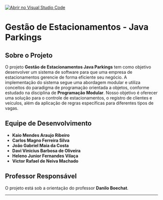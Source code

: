 [![Abrir no Visual Studio Code](https://classroom.github.com/assets/open-in-vscode-2e0aaae1b6195c2367325f4f02e2d04e9abb55f0b24a779b69b11b9e10269abc.svg)](https://classroom.github.com/online_ide?assignment_repo_id=16021947&assignment_repo_type=AssignmentRepo)

# Gestão de Estacionamentos - Java Parkings

## Sobre o Projeto

O projeto **Gestão de Estacionamentos Java Parkings** tem como objetivo desenvolver um sistema de software para que uma empresa de estacionamentos gerencie de forma eficiente seu negócio. A implementação do sistema segue uma abordagem modular e utiliza conceitos do paradigma de programação orientada a objetos, conforme estudado na disciplina de **Programação Modular**. Nosso objetivo é oferecer uma solução para o controle de  estacionamentos, o registro de clientes e veículos, além da aplicação de regras específicas para diferentes tipos de vagas.

## Equipe de Desenvolvimento


- **Kaio Mendes Araujo Ribeiro**
- **Carlos Magno Ferreira Silva**
- **João Gabriel Maia da Costa**
- **Davi Vinicius Barbosa de Oliveira**
- **Heleno Junior Fernandes Vilaça**
- **Victor Rafael de Neiva Machado**

## Professor Responsável

O projeto está sob a orientação do professor **Danilo Boechat**.

---
